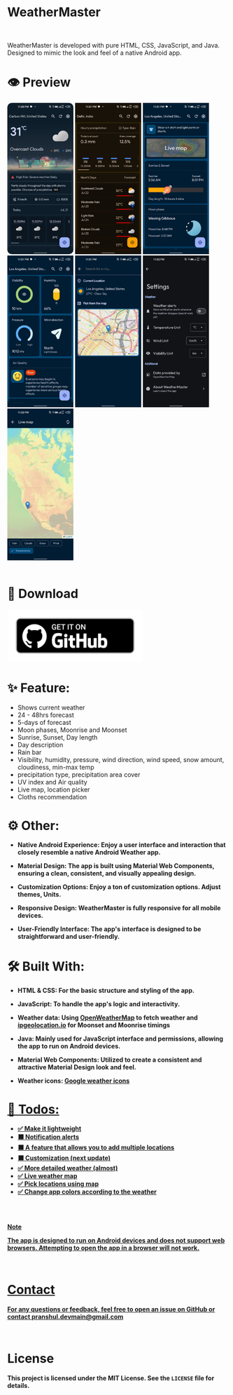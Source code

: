  # WeatherMaster 
 
<img src="https://github.com/PranshulGG/WeatherMaster/blob/master/app/src/main/assets/weather-icons/02d.svg?short_path=21e6bd2" alt="" width="150px">

WeatherMaster is developed with pure HTML, CSS, JavaScript, and Java. Designed to mimic the look and feel of a native Android app.


# 👁️ Preview

<div > 
<img alt="App image" src="screenshots/1.jpeg" width="30%" style="border-radius: 10px;">
<img alt="App image" src="screenshots/2.jpeg" width="30%">
<img alt="App image" src="screenshots/3.jpeg" width="30%">
<img alt="App image" src="screenshots/4.jpeg" width="30%">
<img alt="App image" src="screenshots/5.jpeg" width="30%">
<img alt="App image" src="screenshots/6.jpeg" width="30%">
<img alt="App image" src="screenshots/7.jpeg" width="30%">

  
</div>

<br>


# 📲 Download

<p align="left">
    <a href="https://github.com/PranshulGG/WeatherMaster/releases"><img alt="GitHub" src="https://github.com/PranshulGG/CalcMaster-A-Calculator-App/blob/master/previewed/badge_github.png" height="120"/></a>
</p>

# ✨ Feature:

 - Shows current weather
 - 24 - 48hrs forecast
 - 5-days of forecast
 - Moon phases, Moonrise and Moonset
 - Sunrise, Sunset, Day length
 - Day description
 - Rain bar
 - Visibility, humidity, pressure, wind direction, wind speed, snow amount, cloudiness, min-max temp
 - precipitation type, precipitation area cover
 - UV index and Air quality
 - Live map, location picker
 - Cloths recommendation

# ⚙️ Other:

 - <strong>Native Android Experience: </stronge>Enjoy a user interface and interaction that closely resemble a native Android Weather app.
   
 - <strong>Material Design: </stronge>The app is built using Material Web Components, ensuring a clean, consistent, and visually appealing design.

 - <strong>Customization Options: </stronge>Enjoy a ton of customization options. Adjust themes, Units.
   
 - <strong>Responsive Design: </stronge>WeatherMaster is fully responsive for all mobile devices.
   
 - <strong>User-Friendly Interface: </stronge>The app's interface is designed to be straightforward and user-friendly.


# 🛠️ Built With:

 - <strong>HTML & CSS: </stronge> For the basic structure and styling of the app.
   
 - <strong>JavaScript: </stronge>To handle the app's logic and interactivity.

 - <strong>Weather data: </stronge> Using <a href="https://openweathermap.org/">OpenWeatherMap</a> to fetch weather and <a href="https://ipgeolocation.io/">ipgeolocation.io</a> for Moonset and Moonrise timings

 - <strong>Java: </stronge>Mainly used for JavaScript interface and permissions, allowing the app to run on Android devices.
   
 - <strong>Material Web Components: </stronge>Utilized to create a consistent and attractive Material Design look and feel.

 - <strong>Weather icons</strong>: <a href="https://gitlab.com/bignutty/google-weather-icons">Google weather icons

 # 📝 Todos:
 
 - ✅ Make it lightweight
 - ⬛ Notification alerts
 - ⬛ A feature that allows you to add multiple locations
 - ⬛ Customization (next update)
 - ✅ More detailed weather (almost)
 - ✅ Live weather map
 - ✅ Pick locations using map
 - ✅ Change app colors according to the weather
   
<br>
<br>

> [!NOTE]
> The app is designed to run on Android devices and does not support web browsers. Attempting to open the app in a browser will not work.

<br>


# Contact
For any questions or feedback, feel free to open an issue on GitHub or contact pranshul.devmain@gmail.com

<br>

# License
This project is licensed under the MIT License. See the `LICENSE` file for details.





